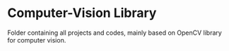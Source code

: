 # Computer-Vision Library
Folder containing all projects and codes, mainly based on OpenCV library for computer vision.
